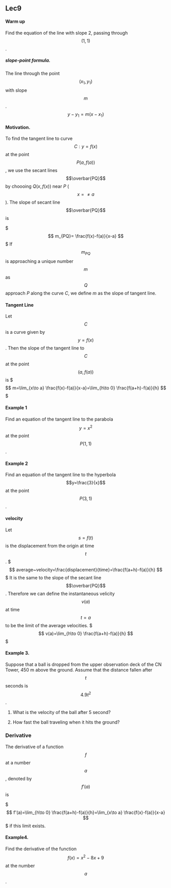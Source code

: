 ## Lec9


#### Warm up
Find the equation of the line with slope 2, passing through $$(1,1)$$.

##### slope-point formula.
The line through the point $$(x_1,y_1)$$ with slope $$m$$.
$$
y-y_1=m(x-x_1)
$$

#### Motivation.
To find the tangent line to curve $$C:y=f(x)$$ at the point $$P(a,f(a))$$, we use the secant lines $$\overbar{PQ}$$ 
by choooing $Q(x,f(x))$ near $P$ ($$x=\neq a$$).
The slope of secant line $$\overbar{PQ}$$ is

$$$
m_{PQ}= \frac{f(x)-f(a)}{x-a}
$$$
If $$m_{PQ}$$ is approaching a unique number $$m$$ as $$Q$$ approach $P$ along the curve $C$, we define $m$ as the slope of tangent line.

#### Tangent Line
Let $$C$$ is a curve given by $$y=f(x)$$. Then the slope of the tangent line to $$C$$ at the point $$(a,f(a))$$ is 
$$$
m=\lim_{x\to a} \frac{f(x)-f(a)}{x-a}=\lim_{h\to 0} \frac{f(a+h)-f(a)}{h}
$$$
#### Example 1
Find an equation of the tangent line to the parabola $$y=x^2$$ at the point $$P(1,1)$$.

#### Example 2
Find an equation of the tangent line to the hyperbola $$y=\frac{3}{x}$$ at the point $$P(3,1)$$.

#### velocity
Let $$s=f(t)$$ is the displacement from the origin at time $$t$$.
$$$
average~velocity=\frac{displacement}{time}=\frac{f(a+h)-f(a)}{h}
$$$
It is the same to the slope of the secant line $$\overbar{PQ}$$. Therefore we can define
the instantaneous velicity $$v(a)$$ at time $$t=a$$ to be the limit of the average 
velocities.
$$$
v(a)=\lim_{h\to 0} \frac{f(a+h)-f(a)}{h}
$$$

#### Example 3.
Suppose that a ball is dropped from the upper observation deck of the CN Tower, 450 m above the ground.
Assume that the distance fallen after $$t$$ seconds is $$4.9t^2$$.

1. What is the velocity of the ball after 5 second?

2. How fast the ball traveling when it hits the ground?

### Derivative

The derivative of a function $$f$$ at a number $$a$$, denoted by $$f'(a)$$ is

$$$
f'(a)=\lim_{h\to 0} \frac{f(a+h)-f(a)}{h}=\lim_{x\to a} \frac{f(x)-f(a)}{x-a}
$$$
if this limit exists.

#### Example4. 
Find the derivative of the function $$f(x)=x^2-8x+9$$ at the number $$a$$.



